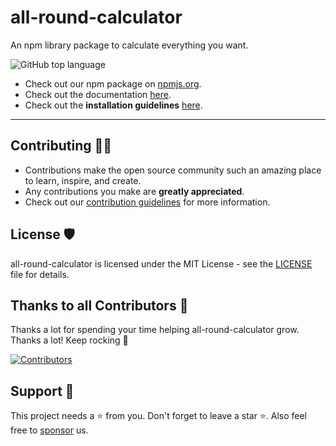 # all-round-calculator
An npm library package to calculate everything you want.

![GitHub top language](https://img.shields.io/github/languages/top/Susmita-Dey/all-round-calculator)

* Check out our npm package on [npmjs.org](https://www.npmjs.com/package/all-round-calculator).
* Check out the documentation [here](https://github.com/Susmita-Dey/all-round-calculator/blob/main/docs).
* Check out the **installation guidelines** [here](https://github.com/Susmita-Dey/all-round-calculator/blob/main/docs/install.md).

---

## Contributing 👨‍💻 

- Contributions make the open source community such an amazing place to learn, inspire, and create.
- Any contributions you make are **greatly appreciated**.
- Check out our [contribution guidelines](/CONTRIBUTING.md) for more information.


## License 🛡️ 

all-round-calculator is licensed under the MIT License - see the [LICENSE](LICENSE) file for details.

## Thanks to all Contributors 💪 

Thanks a lot for spending your time helping all-round-calculator grow. Thanks a lot! Keep rocking 🍻

[![Contributors](https://contrib.rocks/image?repo=Susmita-Dey/all-round-calculator)](https://github.com/Susmita-Dey/all-round-calculator/graphs/contributors)

## Support 🙏 

This project needs a ⭐️ from you. Don't forget to leave a star ⭐. Also feel free to [sponsor](https://github.com/sponsors/Susmita-Dey) us.
<!-- <iframe src="https://github.com/sponsors/Susmita-Dey/button" title="Sponsor Susmita-Dey" height="35" width="116" style="border: 0;"></iframe> -->
<!-- <p align="center">
  Show some ❤ by starring the repository.
</p> -->
